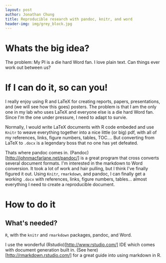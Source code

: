 ```yaml
---
layout: post
author: Jonathan Chung
title: Reproducible research with pandoc, knitr, and word
header-img: img/grey_block.jpg
---
```


# Whats the big idea?

The problem: My PI is a die hard Word fan. I love plain text. Can things ever
work out between us?

# If I can do it, so can you!

I really enjoy using R and LaTeX for creating reports, papers, presentations, and (we will see how this goes) posters. The problem is that I am the only one in my lab who uses LaTeX and everyone else is a die hard Word fan. Since I'm the one under pressure, I need to adapt to survie.

Normally, I would write LaTeX documents with R code embeded and use `Knitr` to weave everything together into a nice little (or big) pdf, with all of my references, links, figure numbers, tables, TOC.... But converting from LaTeX to `.docx` is a legendary boss that no one has yet defeated.

Thats where pandoc comes in. (Pandoc)[http://johnmacfarlane.net/pandoc/] is a great program that cross converts several document formats. I'm interested in the markdown to Word conversion. It took a lot of work and hair pulling, but I think I've finally figured it out. Using `Knitr`, `rmarkdown`, and pandoc, I can finally get a working `.docx` with references, links, figure numbers, tables... almost everything I need to create a reproducible document.

# How to do it

## What's needed?

`R`, with the `knitr` and `rmarkdown` packages, pandoc, and Word.

I use the wonderful (Rstudio)[http://www.rstudio.com/] IDE which comes with document generation built in. (See here)[http://rmarkdown.rstudio.com/] for a great guide into using markdown in R.
